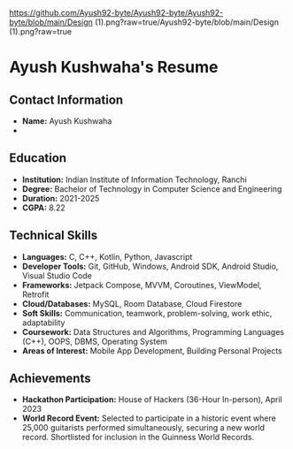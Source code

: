https://github.com/Ayush92-byte/Ayush92-byte/Ayush92-byte/blob/main/Design (1).png?raw=true/Ayush92-byte/blob/main/Design (1).png?raw=true
# Ayush Kushwaha's Resume

## Contact Information
- **Name:** Ayush Kushwaha
- 
## Education
- **Institution:** Indian Institute of Information Technology, Ranchi
- **Degree:** Bachelor of Technology in Computer Science and Engineering
- **Duration:** 2021-2025
- **CGPA:** 8.22

## Technical Skills
- **Languages:** C, C++, Kotlin, Python, Javascript
- **Developer Tools:** Git, GitHub, Windows, Android SDK, Android Studio, Visual Studio Code
- **Frameworks:** Jetpack Compose, MVVM, Coroutines, ViewModel, Retrofit
- **Cloud/Databases:** MySQL, Room Database, Cloud Firestore
- **Soft Skills:** Communication, teamwork, problem-solving, work ethic, adaptability
- **Coursework:** Data Structures and Algorithms, Programming Languages (C++), OOPS, DBMS, Operating System
- **Areas of Interest:** Mobile App Development, Building Personal Projects



## Achievements
- **Hackathon Participation:** House of Hackers (36-Hour In-person), April 2023
- **World Record Event:** Selected to participate in a historic event where 25,000 guitarists performed simultaneously, securing a new world record. Shortlisted for inclusion in the Guinness World Records.

